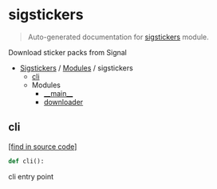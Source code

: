 # sigstickers

> Auto-generated documentation for [sigstickers](../../sigstickers/__init__.py) module.

Download sticker packs from Signal

- [Sigstickers](../README.md#sigstickers-index) / [Modules](../README.md#sigstickers-modules) / sigstickers
    - [cli](#cli)
    - Modules
        - [\_\_main\_\_](module.md#__main__)
        - [downloader](downloader.md#downloader)

## cli

[[find in source code]](../../sigstickers/__init__.py#L8)

```python
def cli():
```

cli entry point
